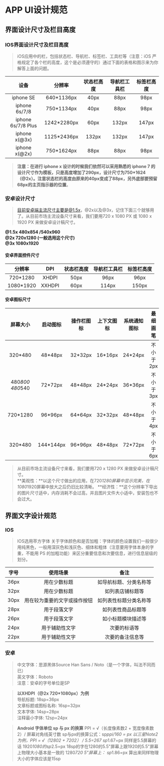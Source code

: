 # APP UI设计规范

## 界面设计尺寸及栏目高度

### IOS界面设计尺寸及栏目高度

> iOS应用中的栏，包括状态栏、导航栏、标签栏、工具栏等（注意：iOS 严格规定了各个栏的高度，这个是必须遵守的）通过下面的表格和图示来为你解答上面的问题。

| 设备 | 分辨率 | 状态栏高度 | 导航栏工具栏 | 标签栏高度 |
| :----:| :----: | :----: | :----: | :----: |
| iphone SE | 640*1136px | 40px | 88px | 98px | 
| iphone 6s/7/8 | 750*1134px | 40px | 88px | 98px |
| iphone 6s/7/8 Plus | 1242*2280px | 60px | 132px | 147px |
| iphone x(@3x) | 1125*2436px | 132px | 132px | 147px |
| iphone x(@2x) | 750*1624px | 88px | 88px | 98px |

>**注意：**在进行 iphone x 设计的时候我们依然可以采用熟悉的 iphone 7 的设计尺寸作为模板，只是高度增加了290px，设计尺寸为750*1624（@2x）。注意状态栏的高度由原来的40px变成了88px，另外**底部要预留68px的主页指示器的位置**。


### 安卓设计尺寸

> 目前安卓端主流尺寸主要是@1.5x，@2x以及@3x，记住下面三个就够用了。从目前市场主流设备尺寸来看，我们要用720 x 1080 PX 或 1080 x 1920 PX 来做安卓设计稿尺寸。

**@1.5x    480x854 /540x960** <br/>
**@2x      720x1280 (一般选用这个尺寸)** <br/>
**@3x      1080x1920**

#### 安卓界面控件尺寸

| 分辨率 | DPI | 状态栏高度 | 导航栏工具栏 | 标签栏高度 |
| :----:| :----: | :----: | :----: | :----: |
| 720*1280 | XHDPI | 50px | 96px | 96px | 
| 1080*1920 | XXHDPI | 60px | 114px | 150px |

#### 安卓图标尺寸

| 屏幕大小 | 启动图标 | 操作栏图标 | 上下文图标 | 系统通知图标 | 最细画笔 |
| :----:| :----: | :----: | :----: | :----: | :----: |
| 320*480 | 48*48px | 32*32px | 16*16px | 24*24px | 不小于2px |
| 480*800 <br/> 480*540 | 72*72px | 48*48px | 24*24px | 36*36px | 不小于3px |
| 720*1280 | 96*96px | 64*64px | 32*32px | 48*48px | 不小于4px |
| 320*480 | 144*144px | 96*96px | 48*48px | 72*72px | 不小于6px |

> 从目前市场主流设备尺寸来看，我们要用720 x 1280 PX 来做安卓设计稿尺寸。 <br/>
> **美观性：**以这个尺寸做出的应用，在720*1280屏幕中显示完美，在1080*1920屏幕中放大之后仍旧比较清晰。
> **经济性：**这个分辨率下导出的图片尺寸适中，内存消耗不会过高，并且图片文件大小适中，安装包也不会过大。


## 界面文字设计规范

### IOS

> IOS选用苹方字体
> 关于字体颜色和是否加粗：字体的颜色设置我们一般很少用纯黑色，一般用深灰色和浅灰色、细体和粗体（注意要用字体本身的字重，不能用 PS 的加粗功能）来区分重要信息和次要信息，进行信息层级的划分。

| 字号 | 使用场景 | 备注 |
| :----:| :----: | :----: | 
| 36px | 用在少数标题 | 如导航标题、分类名称等 |
| 32px | 用在少数标题 | 如列表店铺标题等 |
| 30px | 用在较为重要的文字或操作按钮 | 如列表性标题分类名称等 |
| 28px | 用于段落文字 | 如列表性商品标题等 |
| 26px | 用于段落文字 | 如小标题模块描述等 |
| 24px | 用于辅助性文字 | 次要的标语等 |
| 22px | 用于辅助性文字 | 次要的备注信息等 |


### 安卓

> 中文字体：思源黑体Source Han Sans / Noto（是一个字体，叫法不同而已） <br/>
> 英文字体：Roboto <br/>
> 注意：安卓的字号单位是SP

> **以XHDPI（@2x 720*1080px）为例** <br/>
> 导航标题: 18sp=36px <br/>
> 文章标题或图标名称: 16sp=32px <br/>
> 文本字体: 14sp=28px <br/>
> 注释最小字体: 12sp=24px

> **Android 字体单位 sp 与 px 的换算**
> PPI = √（长度像素数2 + 宽度像素数2）/ 屏幕对角线英寸数
> sp与px的换算公式：sp*ppi/160 = px
> 以三星Note2为例，PPI = √（12802 + 7202） / 5.5=267
> sp*1.67=px
> 同样是5.5屏幕的话
> 1920*1080的sp*2.5=px
> 18sp的字在1280的5.5"屏幕上跟1920的5.5"屏幕上物理大小基本是一致的
> 1280*720 5"屏幕上：
> sp*1.86=px
> 算出来同样物理大小的字体应该是15sp





























